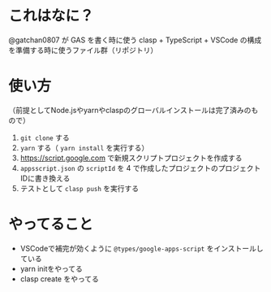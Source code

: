 # これはなに？

@gatchan0807 が GAS を書く時に使う clasp + TypeScript + VSCode の構成を準備する時に使うファイル群（リポジトリ）

# 使い方

（前提としてNode.jsやyarnやclaspのグローバルインストールは完了済みのもので）

1. `git clone` する
2. `yarn` する（ `yarn install` を実行する）
3. https://script.google.com で新規スクリプトプロジェクトを作成する
4. `appsscript.json` の `scriptId` を 4 で作成したプロジェクトのプロジェクトIDに書き換える
5. テストとして `clasp push` を実行する

# やってること

- VSCodeで補完が効くように `@types/google-apps-script` をインストールしている
- yarn initをやってる
- clasp create をやってる